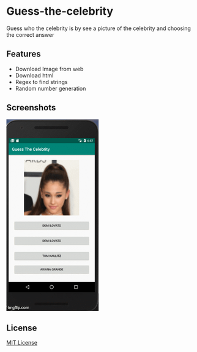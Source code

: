 # Guess-the-celebrity
Guess who the celebrity is by see a picture of the celebrity and choosing the correct answer

## Features
- Download Image from web
- Download html
- Regex to find strings
- Random number generation

## Screenshots

<img src="images/guess_celeb.gif" height=500px alt="Celeb screenshot"/>

## License
[MIT License](./LICENSE.md)
